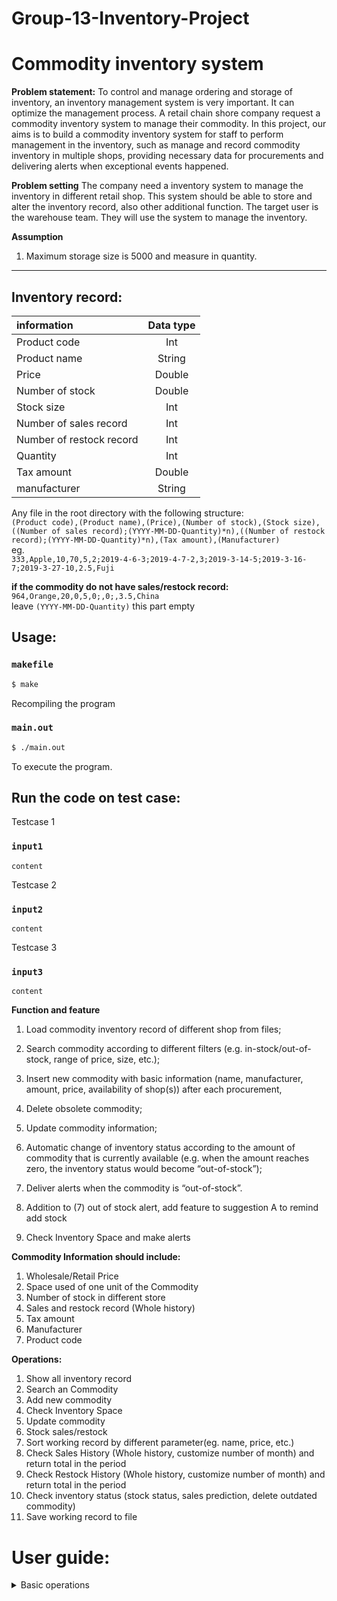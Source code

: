 # Group-13-Inventory-Project
# Commodity inventory system

**Problem statement:**
To control and manage ordering and storage of inventory, an inventory management system is very important. It can optimize the management process. A retail chain shore company request a commodity inventory system to manage their commodity. In this project, our aims is to build a commodity inventory system for staff to perform management in the inventory, such as manage and record commodity inventory in multiple shops, providing necessary data for procurements and delivering alerts when exceptional events happened.

**Problem setting**
The company need a inventory system to manage the inventory in different retail shop. This system should be able to store and alter the inventory record, also other additional function. The target user is the warehouse team. They will use the system to manage the inventory.

**Assumption**
1. Maximum storage size is 5000 and measure in quantity.
--------------------------------------------------------

**Inventory record:<br/>**
-----------------------------------------

|information              |Data type|
|:---                     |  :---:  |
|Product code             |Int      |
|Product name             |String   |
|Price                    |Double   |
|Number of stock          |Double   |
|Stock size               |Int      |
|Number of sales record   |Int      |
|Number of restock record |Int      |
|Quantity                 |Int      |
|Tax amount               |Double   |
|manufacturer             |String   |


Any file in the root directory with the following structure:  
```(Product code),(Product name),(Price),(Number of stock),(Stock size),((Number of sales record);(YYYY-MM-DD-Quantity)*n),((Number of restock record);(YYYY-MM-DD-Quantity)*n),(Tax amount),(Manufacturer)```  
eg.  
```333,Apple,10,70,5,2;2019-4-6-3;2019-4-7-2,3;2019-3-14-5;2019-3-16-7;2019-3-27-10,2.5,Fuji```  

**if the commodity do not have sales/restock record:**  
```964,Orange,20,0,5,0;,0;,3.5,China```  
leave ```(YYYY-MM-DD-Quantity)``` this part empty

**Usage:<br/>**
----------------
### `makefile`
```sh
$ make
```
Recompiling the program

### `main.out`
```sh
$ ./main.out
```
To execute the program.

**Run the code on test case:<br/>**
-----------------------------------
Testcase 1 
### `input1`
```
content
```


Testcase 2
### `input2`
```
content
```

Testcase 3
### `input3`
```
content
```


**Function and feature**
1) Load commodity inventory record of different shop from files; 

2) Search commodity according to different filters (e.g. in-stock/out-of-stock, range of price, size, etc.);

3) Insert new commodity with basic information (name, manufacturer, amount, price, availability of shop(s)) after each procurement,

4) Delete obsolete commodity;

5) Update commodity information;

6) Automatic change of inventory status according to the amount of commodity that is currently available (e.g. when the amount reaches zero, the inventory status would become “out-of-stock”);

7) Deliver alerts when the commodity is “out-of-stock”.

8) Addition to (7) out of stock alert, add feature to suggestion A to remind add stock<br/>

9) Check Inventory Space and make alerts<br/>

**Commodity Information should include:**

1. Wholesale/Retail Price<br/>
2. Space used of one unit of the Commodity <br/>
3. Number of stock in different store<br/>
4. Sales and restock record (Whole history)<br/>
5. Tax amount<br/>
6. Manufacturer<br/>
7. Product code<br/>

**Operations:<br/>**

1.  Show all inventory record  
2.  Search an Commodity  
3.  Add new commodity  
4.  Check Inventory Space    
5.  Update commodity  
6.  Stock sales/restock 
7.  Sort working record by different parameter(eg. name, price, etc.)   
8.  Check Sales History (Whole history, customize number of month) and return total in the period   
9.  Check Restock History (Whole history, customize number of month) and return total in the period 
10. Check inventory status (stock status, sales prediction, delete outdated commodity)  
11. Save working record to file 





# User guide:

<details>
  <summary>Basic operations</summary>
        
## Initializing the programme
Everytime the programme is executed, you will be asked to enter the filename of the record:
```
Please input the file name of the record: 
```
If this is the first time this programme is used, enter a file name to create a empty file to work with.    
You can choose to save to that file when necessary by choosing option _11. Save working record to file_.      
Alternativly, if you already have a working file, just simply enter the file name to start the programme.  
    
If done correctly, you should see
```
Loading record....
Loading CSV....
All record loaded
```
    
Note: The programme does not modify your file unless you choose to do so by choosing option _11. Save working record to file_ and choose to overwrite the file. 

## Understanding the operation basics of the main menu
After records are succesfully loaded, you should see the following main menu    

```
*********XXX Company Commodity Inventory system*********
1.  Show all inventory record
2.  Search an Commodity
3.  Add new commodity
4.  Check Inventory Space
5.  Update commodity
6.  Stock sales/restock
7.  Sort working record
8.  Check Sales History
9.  Check Restock History
10. Check inventory status
11. Save working record to file
12. Exit
Please input a command: 
```
Choose the operation you want by entering a number that corresponse to the description of the menu above    
Then press `enter` to execute that function
For example you want to `Show all inventory record`, enter `1` and press the `enter` key  
Details of how to use the functions in the programme is included below  

  <details>
    <summary>Function</summary>
    <details>
    <summary>1.  Show all inventory record</summary>  
      
    </details>
    <details>
    <summary>2.  Search an Commodity</summary>  
      
    </details>
    <details>
    <summary>3.  Add new commodity</summary>  
      
    </details>
    <details>
    <summary>4.  Check Inventory Space</summary>    
      
    </details>
    <details>
    <summary>5.  Update commodity</summary>  
      
    </details>
    <details>
    <summary>6.  Stock sales/restock</summary> 
      
    </details>
    <details>
    <summary>7.  Sort working record by different parameter(eg. name, price, etc.)</summary>   
      
    </details>
    <details>
    <summary>8.  Check Sales History (Whole history, customize number of month) and return total in the period</summary>   
      
    </details>
    <details>
    <summary>9.  Check Restock History (Whole history, customize number of month) and return total in the period</summary> 
      
    </details>
    <details>
    <summary>10. Check inventory status (stock status, sales prediction, delete outdated commodity)</summary>  
      
    </details>
    <details>
    <summary>11. Save working record to file</summary> 
      
    </details>
  </details>
    
## Ending the programme
After you are done with the programme, you can save the file first then exit or simply exit without saving  
To terminate the programme, press `12` and `enter` to exit the programme
YOu will be asked
```
Are you sure to end the Programme?
Press "Y" to terminate the programme, press "N" to continue: N
```
Press `Y` to end the programme and press `N` to continue using.

If ended correctly, you should see
`Program end Sucessfully. Thanks for using our programme :)`
</details>
